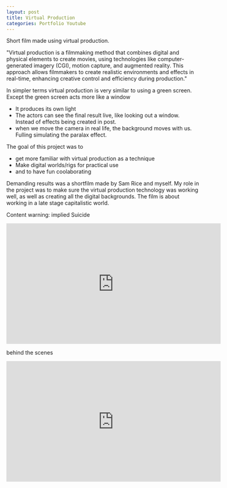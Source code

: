 ```yaml
---
layout: post
title: Virtual Production
categories: Portfolio Youtube 
---
```

Short film made using virtual production.

"Virtual production is a filmmaking method that combines digital and physical elements to create movies, using technologies like computer-generated imagery (CGI), motion capture, and augmented reality. This approach allows filmmakers to create realistic environments and effects in real-time, enhancing creative control and efficiency during production."

In simpler terms virtual production is very similar to using a green screen. Except the green screen acts more like a window
- It produces its own light
- The actors can see the final result live, like looking out a window. Instead of effects being created in post.
- when we move the camera in real life, the background moves with us. Fulling simulating the paralax effect.

The goal of this project was to 
- get more familiar with virtual production as a technique
- Make digital worlds/rigs for practical use
- and to have fun coolaborating

Demanding results was a shortfilm made by Sam Rice and myself. My role in the project was to make sure the virtual production technology was working well, as well as creating all the digital backgrounds. The film is about working in a late stage capitalistic world. 

Content warning: implied Suicide 

<iframe width="560" height="315" src="https://www.youtube.com/embed/onWTAzuEf8s" title="Demanding Results" frameborder="0" allow="accelerometer; autoplay; clipboard-write; encrypted-media; gyroscope; picture-in-picture; web-share" allowfullscreen></iframe>

behind the scenes

<iframe width="560" height="315" src="https://www.youtube.com/embed/lulnwHecZPo" title="Demanding Results Process" frameborder="0" allow="accelerometer; autoplay; clipboard-write; encrypted-media; gyroscope; picture-in-picture; web-share" allowfullscreen></iframe>